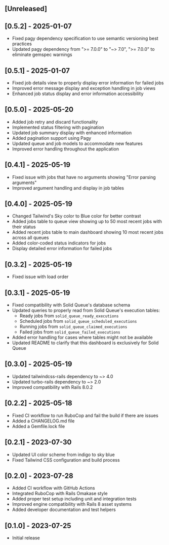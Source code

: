 ## [Unreleased]

## [0.5.2] - 2025-01-07

- Fixed pagy dependency specification to use semantic versioning best practices
- Updated pagy dependency from ">= 7.0.0" to "~> 7.0", ">= 7.0.0" to eliminate gemspec warnings

## [0.5.1] - 2025-01-07

- Fixed job details view to properly display error information for failed jobs
- Improved error message display and exception handling in job views
- Enhanced job status display and error information accessibility

## [0.5.0] - 2025-05-20

- Added job retry and discard functionality
- Implemented status filtering with pagination
- Updated job summary display with enhanced information
- Added pagination support using Pagy
- Updated queue and job models to accommodate new features
- Improved error handling throughout the application

## [0.4.1] - 2025-05-19

- Fixed issue with jobs that have no arguments showing "Error parsing arguments"
- Improved argument handling and display in job tables

## [0.4.0] - 2025-05-19

- Changed Tailwind's Sky color to Blue color for better contrast
- Added jobs table to queue view showing up to 50 most recent jobs with their status
- Added recent jobs table to main dashboard showing 10 most recent jobs across all queues
- Added color-coded status indicators for jobs
- Display detailed error information for failed jobs

## [0.3.2] - 2025-05-19

- Fixed issue with load order

## [0.3.1] - 2025-05-19

- Fixed compatibility with Solid Queue's database schema
- Updated queries to properly read from Solid Queue's execution tables:
  - Ready jobs from `solid_queue_ready_executions`
  - Scheduled jobs from `solid_queue_scheduled_executions`
  - Running jobs from `solid_queue_claimed_executions`
  - Failed jobs from `solid_queue_failed_executions`
- Added error handling for cases where tables might not be available
- Updated README to clarify that this dashboard is exclusively for Solid Queue

## [0.3.0] - 2025-05-19

- Updated tailwindcss-rails dependency to ~> 4.0
- Updated turbo-rails dependency to ~> 2.0
- Improved compatibility with Rails 8.0.2

## [0.2.2] - 2025-05-18

- Fixed CI workflow to run RuboCop and fail the build if there are issues
- Added a CHANGELOG.md file
- Added a Gemfile.lock file

## [0.2.1] - 2023-07-30

- Updated UI color scheme from indigo to sky blue
- Fixed Tailwind CSS configuration and build process

## [0.2.0] - 2023-07-28

- Added CI workflow with GitHub Actions
- Integrated RuboCop with Rails Omakase style
- Added proper test setup including unit and integration tests
- Improved engine compatibility with Rails 8 asset systems
- Added developer documentation and test helpers

## [0.1.0] - 2023-07-25

- Initial release
